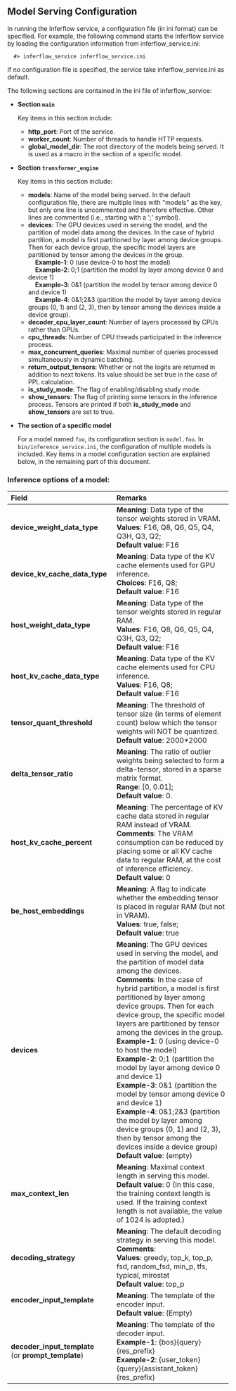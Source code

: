 ## Model Serving Configuration

In running the Inferflow service, a configuration file (in ini format) can be specified.
For example, the following command starts the Inferflow service by loading the configuration information from inferflow_service.ini:
  ```
    #> inferflow_service inferflow_service.ini
  ```

If no configuration file is specified, the service take inferflow_service.ini as default.

The following sections are contained in the ini file of inferflow_service:

* **Section ```main```**

  Key items in this section include:
    - **http_port**: Port of the service.
    - **worker_count**: Number of threads to handle HTTP requests.
    - **global_model_dir**: The root directory of the models being served. It is used as a macro in the section of a specific model.

* **Section ```transformer_engine```**

  Key items in this section include:
    - **models**: Name of the model being served. In the default configuration file, there are multiple lines with "models" as the key, but only one line is uncommented  and therefore effective. Other lines are commented (i.e., starting with a ';' symbol).
    - **devices**: The GPU devices used in serving the model, and the partition of model data among the devices. In the case of hybrid partition, a model is first partitioned by layer among device groups. Then for each device group, the specific model layers are partitioned by tensor among the devices in the group.
    <br>&nbsp;&nbsp;&nbsp;&nbsp;**Example-1**: 0 (use device-0 to host the model)
    <br>&nbsp;&nbsp;&nbsp;&nbsp;**Example-2**: 0;1 (partition the model by layer among device 0 and device 1)
    <br>&nbsp;&nbsp;&nbsp;&nbsp;**Example-3**: 0&1 (partition the model by tensor among device 0 and device 1)
    <br>&nbsp;&nbsp;&nbsp;&nbsp;**Example-4**: 0&1;2&3 (partition the model by layer among device groups (0, 1) and (2, 3), then by tensor among the devices inside a device group).
    - **decoder_cpu_layer_count**: Number of layers processed by CPUs rather than GPUs.
    - **cpu_threads**: Number of CPU threads participated in the inference process.
    - **max_concurrent_queries**: Maximal number of queries processed simultaneously in dynamic batching.
    - **return_output_tensors**: Whether or not the logits are returned in addition to next tokens. Its value should be set true in the case of PPL calculation.
    - **is_study_mode**: The flag of enabling/disabling study mode.
    - **show_tensors**: The flag of printing some tensors in the inference process. Tensors are printed if both **is_study_mode** and **show_tensors** are set to true.

* **The section of a specific model**

  For a model named ```foo```, its configuration section is ```model.foo```.
  In ```bin/inference_service.ini```, the configuration of multiple models is included.
  Key items in a model configuration section are explained below, in the remaining part of this document.

### Inference options of a model:

| Field | Remarks |
|:---------|:---------|
| **device_weight_data_type** | **Meaning**: Data type of the tensor weights stored in VRAM. <br>**Values**: F16, Q8, Q6, Q5, Q4, Q3H, Q3, Q2;<br>**Default value**: F16 |
| **device_kv_cache_data_type** | **Meaning**: Data type of the KV cache elements used for GPU inference.<br>**Choices**: F16, Q8;<br>**Default value**: F16 |
| **host_weight_data_type** | **Meaning**: Data type of the tensor weights stored in regular RAM. <br>**Values**: F16, Q8, Q6, Q5, Q4, Q3H, Q3, Q2;<br>**Default value**: F16 |
| **host_kv_cache_data_type** | **Meaning**: Data type of the KV cache elements used for CPU inference. <br>**Values**: F16, Q8;<br>**Default value**: F16 |
| **tensor_quant_threshold** | **Meaning**: The threshold of tensor size (in terms of element count) below which the tensor weights will NOT be quantized.<br>**Default value**: 2000*2000 |
| **delta_tensor_ratio** | **Meaning**: The ratio of outlier weights being selected to form a delta-tensor, stored in a sparse matrix format. <br>**Range**: [0, 0.01];<br>**Default value**: 0. |
| **host_kv_cache_percent** | **Meaning**: The percentage of KV cache data stored in regular RAM instead of VRAM.<br>**Comments**: The VRAM consumption can be reduced by placing some or all KV cache data to regular RAM, at the cost of inference efficiency. <br>**Default value**: 0 |
| **be_host_embeddings** | **Meaning**: A flag to indicate whether the embedding tensor is placed in regular RAM (but not in VRAM).<br>**Values**: true, false;<br>**Default value**: true |
| **devices** | **Meaning**: The GPU devices used in serving the model, and the partition of model data among the devices.<br>**Comments**: In the case of hybrid partition, a model is first partitioned by layer among device groups. Then for each device group, the specific model layers are partitioned by tensor among the devices in the group. <br>**Example-1**: 0 (using device-0 to host the model) <br>**Example-2**: 0;1 (partition the model by layer among device 0 and device 1) <br>**Example-3**: 0&1 (partition the model by tensor among device 0 and device 1) <br>**Example-4**: 0&1;2&3 (partition the model by layer among device groups (0, 1) and (2, 3), then by tensor among the devices inside a device group) <br>**Default value**: (empty) |
| **max_context_len** | **Meaning**: Maximal context length in serving this model.<br>**Default value**: 0 (In this case, the training context length is used. If the training context length is not available, the value of 1024 is adopted.) |
| **decoding_strategy** | **Meaning**: The default decoding strategy in serving this model. <br>**Comments**: <br>**Values**: greedy, top_k, top_p, fsd, random_fsd, min_p, tfs, typical, mirostat <br>**Default value**: top_p |
| **encoder_input_template** &nbsp;&nbsp;&nbsp;&nbsp;&nbsp;&nbsp;&nbsp;&nbsp;&nbsp;&nbsp;&nbsp;&nbsp;&nbsp;&nbsp;&nbsp;&nbsp;&nbsp;&nbsp;&nbsp;&nbsp;&nbsp;&nbsp;&nbsp; | **Meaning**: The template of the encoder input. <br>**Default value**: (Empty) |
| **decoder_input_template**<br>(or **prompt_template**) | **Meaning**: The template of the decoder input. <br>**Example-1**: {bos}{query}{res_prefix} <br>**Example-2**: {user_token}{query}{assistant_token}{res_prefix} |
